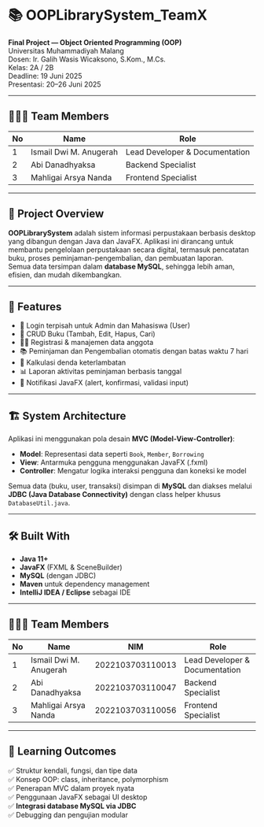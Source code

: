 # 📚 OOPLibrarySystem_TeamX

**Final Project — Object Oriented Programming (OOP)**  
Universitas Muhammadiyah Malang  
Dosen: Ir. Galih Wasis Wicaksono, S.Kom., M.Cs.  
Kelas: 2A / 2B  
Deadline: 19 Juni 2025  
Presentasi: 20–26 Juni 2025

---

## 👨‍👩‍👦 Team Members

| No | Name                    | Role                          |
|----|-------------------------|-------------------------------|
| 1  | Ismail Dwi M. Anugerah | Lead Developer & Documentation |
| 2  | Abi Danadhyaksa         | Backend Specialist            |
| 3  | Mahligai Arsya Nanda    | Frontend Specialist           |

---

## 📌 Project Overview

**OOPLibrarySystem** adalah sistem informasi perpustakaan berbasis desktop yang dibangun dengan Java dan JavaFX. Aplikasi ini dirancang untuk membantu pengelolaan perpustakaan secara digital, termasuk pencatatan buku, proses peminjaman-pengembalian, dan pembuatan laporan.  
Semua data tersimpan dalam **database MySQL**, sehingga lebih aman, efisien, dan mudah dikembangkan.

---

## 🧩 Features

- 🔐 Login terpisah untuk Admin dan Mahasiswa (User)
- 📖 CRUD Buku (Tambah, Edit, Hapus, Cari)
- 🧑‍🎓 Registrasi & manajemen data anggota
- 📚 Peminjaman dan Pengembalian otomatis dengan batas waktu 7 hari
- 💸 Kalkulasi denda keterlambatan
- 📊 Laporan aktivitas peminjaman berbasis tanggal
- 🔔 Notifikasi JavaFX (alert, konfirmasi, validasi input)

---

## 🏗️ System Architecture

Aplikasi ini menggunakan pola desain **MVC (Model-View-Controller)**:

- **Model**: Representasi data seperti `Book`, `Member`, `Borrowing`
- **View**: Antarmuka pengguna menggunakan JavaFX (.fxml)
- **Controller**: Mengatur logika interaksi pengguna dan koneksi ke model

Semua data (buku, user, transaksi) disimpan di **MySQL** dan diakses melalui **JDBC (Java Database Connectivity)** dengan class helper khusus `DatabaseUtil.java`.

---

## 🛠️ Built With

- **Java 11+**
- **JavaFX** (FXML & SceneBuilder)
- **MySQL** (dengan JDBC)
- **Maven** untuk dependency management
- **IntelliJ IDEA / Eclipse** sebagai IDE

---

## 👨‍👩‍👦 Team Members

| No | Name                    | NIM              | Role                          |
|----|-------------------------|------------------|-------------------------------|
| 1  | Ismail Dwi M. Anugerah  | 2022103703110013 | Lead Developer & Documentation|
| 2  | Abi Danadhyaksa         | 2022103703110047 | Backend Specialist            |
| 3  | Mahligai Arsya Nanda    | 2022103703110056 | Frontend Specialist           |

---

## 🧠 Learning Outcomes

✅ Struktur kendali, fungsi, dan tipe data  
✅ Konsep OOP: class, inheritance, polymorphism  
✅ Penerapan MVC dalam proyek nyata  
✅ Penggunaan JavaFX sebagai UI desktop  
✅ **Integrasi database MySQL via JDBC**  
✅ Debugging dan pengujian modular  

